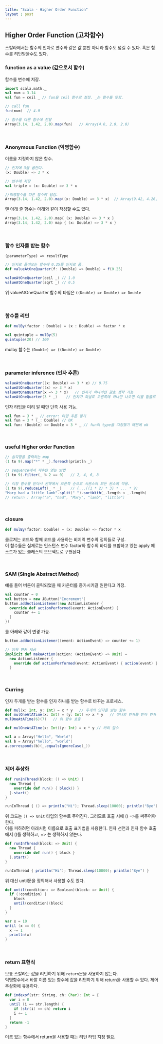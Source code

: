 ```yaml
---
title: "Scala - Higher Order Function"
layout : post
---
```



## Higher Order Function (고차함수)  

스칼라에서는 함수의 인자로 변수와 같은 값 뿐만 아니라 함수도 넘길 수 있다. 혹은 함수를 리턴받을수도 있다.  


### function as a value (값으로서 함수)

함수를 변수에 저장.  

```scala
import scala.math._
val num = 3.14
val fun = ceil _ // fun을 ceil 함수로 설정. _는 함수를 뜻함.

// call fun
fun(num)  // 4.0

// 함수를 다른 함수에 전달
Array(3.14, 1.42, 2.0).map(fun)   // Array(4.0, 2.0, 2.0)
```


<br/>

### Anonymous Function (익명함수)

이름을 지정하지 않은 함수.  

```scala
// 인자에 3을 곱한다.
(x: Double) => 3 * x

// 변수에 저장
val triple = (x: Double) => 3 * x

//익명함수를 다른 함수에 넘김.
Array(3.14, 1.42, 2.0).map((x: Double) => 3 * x)  // Array(9.42, 4.26, 6.0)
```

맨 아래 줄 함수는 아래와 같이 작성할 수도 있다.  

```scala
Array(3.14, 1.42, 2.0).map{ (x: Double) => 3 * x }
Array(3.14, 1.42, 2.0) map { (x: Double) => 3 * x }
```


<br/>

### 함수 인자를 받는 함수

`(parameterType) => resultType`  

```scala
// 인자로 들어오는 함수에 0.25를 인자로 줌.
def valueAtOneQuarter(f: (Double) => Double) = f(0.25)

valueAtOneQuarter(ceil _) // 1.0
valueAtOneQuarter(sqrt _) // 0.5
```

위 valueAtOneQuarter 함수의 타입은 `((Double) => Double) => Double`  


<br/>

### 함수를 리턴

```scala
def mulBy(factor : Double) = (x : Double) => factor * x

val quintuple = mulBy(5)
quintuple(20) // 100
```

mulby 함수는 `(Double) => ((Double) => Double)`  


<br/>

### parameter inference (인자 추론)

```scala
valueAtOneQuarter((x: Double) => 3 * x) // 0.75
valueAtOneQuarter((x) => 3 * x)
valueAtOneQuarter(x => 3 * x)   // 인자가 하나이면 괄호 생략 가능
valueAtOneQuarter(3 * _)    // 인자가 화살표 오른쪽에 하나만 나오면 이를 밑줄로 변경 가능
```

인자 타입을 미리 알 때만 단축 사용 가능.  

```scala
val fun = 3 * _ // error: 타입 추론 불가
val fun = 3 * (_: Double) // OK
val fun: (Double) => Double = 3 * _ // fun의 type을 지정했기 때문에 ok
```


<br/>

### useful Higher order Function  

```scala
// 삼각형을 출력하는 map
(1 to 9).map("*" * _).foreach(println _)

// sequence에서 짝수만 얻는 방법
(1 to 9).filter(_ % 2 == 0)   // 2, 4, 6, 8

// 이항 함수를 받아서 왼쪽에서 오른쪽 순으로 시퀀스의 모든 원소에 적용.
(1 to 9).reduceLeft(_ * _)    // (...((1 * 2) * 3) * ... * 9)
"Mary had a little lamb".split(" ").sortWith(_.length < _.length)
// return : Array("a", "had", "Mary", "lamb", "little")
```


<br/>

### closure

```scala
def mulBy(factor: Double) = (x: Double) => factor * x
```

클로저는 코드와 함께 코드를 사용하는 비지역 변수의 정의들로 구성.  
이 함수들은 실제로는 인스턴스 변수 factor와 함수의 바디를 표함하고 있는 apply 메소드가 있는 클래스의 오브젝트로 구현된다.  


<br/>

### SAM (Single Abstract Method)

예를 들어 버튼이 클릭되었을 때 카운터를 증가시키길 원한다고 가정.

```scala
val counter = 0
val button = new JButton("Increment")
button.addActionListener(new ActionListener {
  override def actionPerformed(event: ActionEvent) {
    counter += 1
  }
})
```

를 아래와 같이 변경 가능.  

```scala
button.addActionListener((event: ActionEvent) => counter += 1)

// 암묵 변환 제공
implicit def makeAction(action: (ActionEvent) => Unit) =
  new ActionListener {
    override def actionPerformed(event: ActionEvent) { action(event) }
  }
```


<br/>

### Curring

인자 두개를 받는 함수를 인자 하나를 받는 함수로 바꾸는 프로세스.  

```scala
def mul(x: Int, y: Int) = x * y   // 두개의 인자를 받는 함수
def mulOneAtATime(x: Int) = (y: Int) => x * y   // 하나의 인자를 받아 인자 하나를 받는 함수 리턴.
mulOneAtATime(6)(7)   // 위 함수 호출
```

```scala
def mulOneAtATime(x: Int)(y: Int) = x * y // 커리 함수
```


```scala
val a = Array("Hello", "World")
val b = Array("hello", "world")
a.corresponds(b)(_.equalsIgnoreCase(_))
```


<br/>

### 제어 추상화

```scala
def runInThread(block: () => Unit) {
  new Thread {
    override def run() { block() }
  }.start()
}

runInThread { () => println("Hi"); Thread.sleep(10000); println("Bye") }
```

위 코드는 `() => Unit` 타입의 함수로 주어진다. 그러므로 호출 시에 () =>를 써주어야 한다.  
이를 피하려면 아래처럼 이름으로 호출 표기법을 사용한다. 인자 선언과 인자 함수 호출에서 ()를 생략하고, => 는 생략하지 않는다.

```scala
def runInThread(block: => Unit) {
  new Thread {
    override def run() { block }
  }.start()
}

runInThread { println("Hi"); Thread.sleep(10000); println("Bye") }
```

위 대신 until문을 정의해서 사용할 수도 있다.

```scala
def until(condition: => Boolean)(block: => Unit) {
  if (!condition) {
    block
    until(condition)(block)
  }
}
```

```scala
var x = 10
until (x == 0) {
  x -= 1
  println(x)
}
```


<br/>

### return 표현식

보통 스칼라는 값을 리턴하기 위해 `return`문을 사용하지 않는다.  
익명함수에서 바깥 이름 있는 함수에 값을 리턴하기 위해 return을 사용할 수 있다. 제어추상화에 유용하다.  

```scala
def indexof(str: String, ch: Char): Int = {
  var i = 0
  until (i == str.length) {
    if (str(i) == ch) return i
    i += 1
  }
  return -1
}
```

이름 있는 함수에서 return을 사용할 때는 리턴 타입 지정 필요.  
